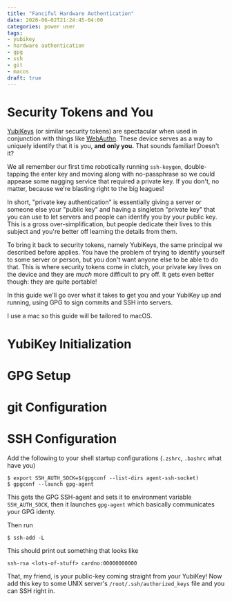 ```yaml
---
title: "Fanciful Hardware Authentication"
date: 2020-06-02T21:24:45-04:00
categories: power user
tags:
- yubikey
- hardware authentication
- gpg
- ssh
- git
- macos
draft: true
---
```


# Security Tokens and You

[YubiKeys](https://www.yubico.com/why-yubico/for-individuals/) (or similar security tokens) are spectacular when used in conjunction with things like [WebAuthn](https://webauthn.guide). These device serves as a way to uniquely identify that it is you, **and only you.** That sounds familiar! Doesn't it? 

We all remember our first time robotically running `ssh-keygen`, double-tapping the enter key and moving along with no-passphrase so we could appease some nagging service that required a private key. If you don't, no matter, because we're blasting right to the big leagues!

In short, "private key authentication" is essentially giving a server or someone else your "public key" and having a singleton "private key" that you can use to let servers and people can identify you by your public key. This is a gross over-simplification, but people dedicate their lives to this subject and you're better off learning the details from them.

To bring it back to security tokens, namely YubiKeys, the same principal we described before applies. You have the problem of trying to identify yourself to some server or person, but you don't want anyone else to be able to do that. This is where security tokens come in clutch, your private key lives on the device and they are _much_ more difficult to pry off. It gets even better though: they are quite portable! 

In this guide we'll go over what it takes to get you and your YubiKey up and running, using GPG to sign commits and SSH into servers.

I use a mac so this guide will be tailored to macOS.

# YubiKey Initialization


# GPG Setup


# git Configuration


# SSH Configuration 

Add the following to your shell startup configurations (`.zshrc`, `.bashrc` what have you)

```shell
$ export SSH_AUTH_SOCK=$(gpgconf --list-dirs agent-ssh-socket)
$ gpgconf --launch gpg-agent
```

This gets the GPG SSH-agent and sets it to environment variable `SSH_AUTH_SOCK`, then it launches `gpg-agent` which basically communicates your GPG identy.

Then run
```shell
$ ssh-add -L
```
This should print out something that looks like
```shell
ssh-rsa <lots-of-stuff> cardno:00000000000
```
That, my friend, is your public-key coming straight from your YubiKey! Now add this key to some UNIX server's `/root/.ssh/authorized_keys` file and you can SSH right in.

